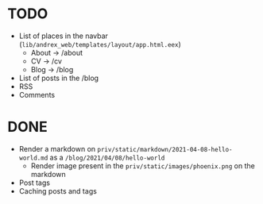 # TODO

- List of places in the navbar (`lib/andrex_web/templates/layout/app.html.eex`)
  * About -> /about
  * CV -> /cv
  * Blog -> /blog
- List of posts in the /blog
- RSS
- Comments

# DONE

- Render a markdown on `priv/static/markdown/2021-04-08-hello-world.md` as a `/blog/2021/04/08/hello-world`
  * Render image present in the `priv/static/images/phoenix.png` on the markdown
- Post tags
- Caching posts and tags
